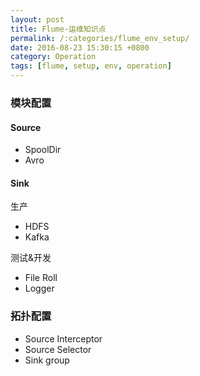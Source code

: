 ```yaml
---
layout: post
title: Flume-运维知识点
permalink: /:categories/flume_env_setup/
date: 2016-08-23 15:30:15 +0800
category: Operation
tags: [flume, setup, env, operation]
---
```


### 模块配置

#### Source

* SpoolDir
* Avro

#### Sink

生产

* HDFS
* Kafka

测试&开发

* File Roll
* Logger

### 拓扑配置

* Source Interceptor
* Source Selector
* Sink group
